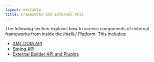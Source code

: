 ```yaml
---
layout: editable
title: Frameworks and External APIs
---
```


The following section explains how to access components of external frameworks from inside the *IntelliJ Platform*.
This includes:

* [XML DOM API](reference_guide/frameworks_and_external_apis/xml_dom_api.html)
* [Spring API](reference_guide/frameworks_and_external_apis/spring_api.html)
* [External Builder API and Plugins](reference_guide/frameworks_and_external_apis/external_builder_api.html)